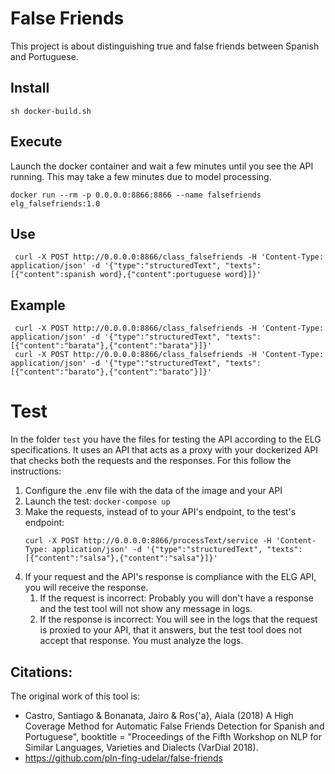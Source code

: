 # False Friends 
This project is about distinguishing true and false friends between Spanish and Portuguese. 

## Install

```
sh docker-build.sh
```

## Execute
Launch the docker container and wait a few minutes until you see the API running. This may take a few minutes due to model processing.
```
docker run --rm -p 0.0.0.0:8866:8866 --name falsefriends elg_falsefriends:1.0
```
## Use

```
 curl -X POST http://0.0.0.0:8866/class_falsefriends -H 'Content-Type: application/json' -d '{"type":"structuredText", "texts":[{"content":spanish word},{"content":portuguese word}]}'
```

## Example
```
 curl -X POST http://0.0.0.0:8866/class_falsefriends -H 'Content-Type: application/json' -d '{"type":"structuredText", "texts":[{"content":"barata"},{"content":"barata"}]}'
 curl -X POST http://0.0.0.0:8866/class_falsefriends -H 'Content-Type: application/json' -d '{"type":"structuredText", "texts":[{"content":"barato"},{"content":"barato"}]}'
```



# Test
In the folder `test` you have the files for testing the API according to the ELG specifications.
It uses an API that acts as a proxy with your dockerized API that checks both the requests and the responses.
For this follow the instructions:
1) Configure the .env file with the data of the image and your API
2) Launch the test: `docker-compose up`
3) Make the requests, instead of to your API's endpoint, to the test's endpoint:
   ```
   curl -X POST http://0.0.0.0:8866/processText/service -H 'Content-Type: application/json' -d '{"type":"structuredText", "texts":[{"content":"salsa"},{"content":"salsa"}]}'
   ```
4) If your request and the API's response is compliance with the ELG API, you will receive the response.
   1) If the request is incorrect: Probably you will don't have a response and the test tool will not show any message in logs.
   2) If the response is incorrect: You will see in the logs that the request is proxied to your API, that it answers, but the test tool does not accept that response. You must analyze the logs.


    
## Citations:
The original work of this tool is:
- Castro, Santiago & Bonanata, Jairo & Ros{\'a}, Aiala (2018) A High Coverage Method for Automatic False Friends Detection for Spanish and Portuguese",
  booktitle = 	"Proceedings of the Fifth Workshop on NLP for Similar Languages, Varieties and Dialects (VarDial 2018).
- https://github.com/pln-fing-udelar/false-friends
